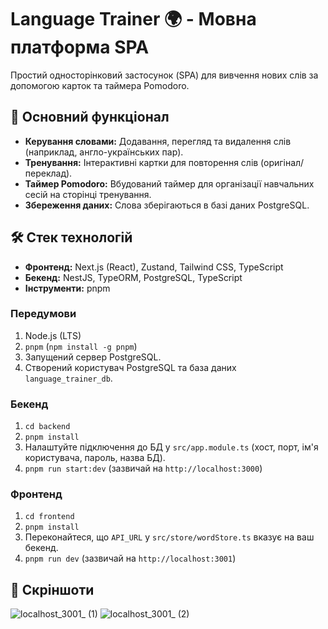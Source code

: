 # Language Trainer 🌍 - Мовна платформа SPA

Простий односторінковий застосунок (SPA) для вивчення нових слів за допомогою карток та таймера Pomodoro.

## 🚀 Основний функціонал

*   **Керування словами:** Додавання, перегляд та видалення слів (наприклад, англо-українських пар).
*   **Тренування:** Інтерактивні картки для повторення слів (оригінал/переклад).
*   **Таймер Pomodoro:** Вбудований таймер для організації навчальних сесій на сторінці тренування.
*   **Збереження даних:** Слова зберігаються в базі даних PostgreSQL.

## 🛠️ Стек технологій

*   **Фронтенд:** Next.js (React), Zustand, Tailwind CSS, TypeScript
*   **Бекенд:** NestJS, TypeORM, PostgreSQL, TypeScript
*   **Інструменти:** pnpm

### Передумови
1.  Node.js (LTS)
2.  `pnpm` (`npm install -g pnpm`)
3.  Запущений сервер PostgreSQL.
4.  Створений користувач PostgreSQL та база даних `language_trainer_db`.

### Бекенд
1.  `cd backend`
2.  `pnpm install`
3.  Налаштуйте підключення до БД у `src/app.module.ts` (хост, порт, ім'я користувача, пароль, назва БД).
4.  `pnpm run start:dev` (зазвичай на `http://localhost:3000`)

### Фронтенд
1.  `cd frontend`
2.  `pnpm install`
3.  Переконайтеся, що `API_URL` у `src/store/wordStore.ts` вказує на ваш бекенд.
4.  `pnpm run dev` (зазвичай на `http://localhost:3001`)

## 📸 Скріншоти
![localhost_3001_ (1)](https://github.com/user-attachments/assets/6d7d01d1-9109-4313-b777-4ff3c0460728)
![localhost_3001_ (2)](https://github.com/user-attachments/assets/fa6040e4-94ec-44ed-9ced-7bf9be0e07b6)

